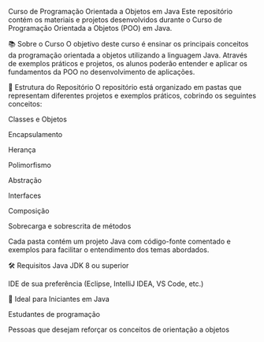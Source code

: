 Curso de Programação Orientada a Objetos em Java
Este repositório contém os materiais e projetos desenvolvidos durante o Curso de Programação Orientada a Objetos (POO) em Java.

📚 Sobre o Curso
O objetivo deste curso é ensinar os principais conceitos da programação orientada a objetos utilizando a linguagem Java. Através de exemplos práticos e projetos, os alunos poderão entender e aplicar os fundamentos da POO no desenvolvimento de aplicações.

📁 Estrutura do Repositório
O repositório está organizado em pastas que representam diferentes projetos e exemplos práticos, cobrindo os seguintes conceitos:

Classes e Objetos

Encapsulamento

Herança

Polimorfismo

Abstração

Interfaces

Composição

Sobrecarga e sobrescrita de métodos

Cada pasta contém um projeto Java com código-fonte comentado e exemplos para facilitar o entendimento dos temas abordados.

🛠 Requisitos
Java JDK 8 ou superior

IDE de sua preferência (Eclipse, IntelliJ IDEA, VS Code, etc.)


🧠 Ideal para
Iniciantes em Java

Estudantes de programação

Pessoas que desejam reforçar os conceitos de orientação a objetos

